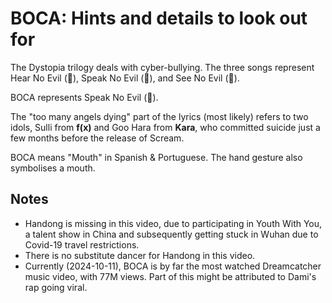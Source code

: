 # BOCA: Hints and details to look out for

The Dystopia trilogy deals with cyber-bullying. The three songs
represent Hear No Evil (🙉), Speak No Evil (🙊), and See No Evil (🙈).

BOCA represents Speak No Evil (🙊).

The "too many angels dying" part of the lyrics (most likely) refers to two idols, Sulli from **f(x)** and Goo Hara from **Kara**,
who committed suicide just a few months before the release of Scream.

BOCA means "Mouth" in Spanish & Portuguese. The hand gesture also symbolises a mouth.

## Notes

* Handong is missing in this video, due to participating in Youth With You, a talent show in China and subsequently getting stuck in Wuhan due to Covid-19 travel restrictions.
* There is no substitute dancer for Handong in this video.
* Currently (2024-10-11), BOCA is by far the most watched Dreamcatcher music video, with 77M views.
  Part of this might be attributed to Dami's rap going viral.
